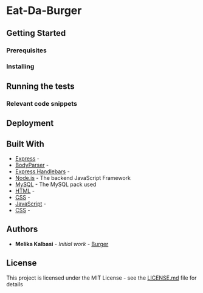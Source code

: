 # Eat-Da-Burger


## Getting Started

### Prerequisites

### Installing

## Running the tests

### Relevant code snippets

## Deployment

## Built With

* [Express]() - 
* [BodyParser]() - 
* [Express Handlebars]() - 
* [Node.js](https://nodejs.org/en/) - The backend JavaScript Framework
* [MySQL](https://www.npmjs.com/package/mysql) - The MySQL pack used
* [HTML]() - 
* [CSS]() - 
* [JavaScript]() - 
* [CSS]() - 


## Authors

* **Melika Kalbasi** - *Initial work* - [Burger](https://github.com/melikalbasi/burger)

## License

This project is licensed under the MIT License - see the [LICENSE.md](LICENSE.md) file for details

